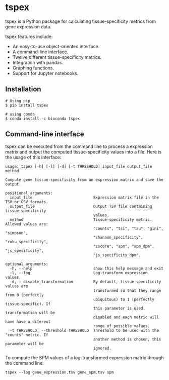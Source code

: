 # tspex

tspex is a Python package for calculating tissue-specificity metrics from gene expression data.

tspex features include:
  - An easy-to-use object-oriented interface.
  - A command-line interface.
  - Twelve different tissue-specificity metrics.
  - Integration with pandas.
  - Graphing functions.
  - Support for Jupyter notebooks.

## Installation

```
# Using pip
$ pip install tspex

# using conda
$ conda install -c bioconda tspex
```

## Command-line interface

tspex can be executed from the command line to process a expression matrix and output the computed
tissue-specificity values into a file. Here is the usage of this interface:

```
usage: tspex [-h] [-l] [-d] [-t THRESHOLD] input_file output_file method

Compute gene tissue-specificity from an expression matrix and save the output.

positional arguments:
  input_file                           Expression matrix file in the TSV or CSV formats.
  output_file                          Output TSV file containing tissue-specificity
                                       values.
  method                               Tissue-specificity metric. Allowed values are:
                                       "counts", "tsi", "tau", "gini", "simpson",
                                       "shannon_specificity", "roku_specificity",
                                       "zscore", "spm", "spm_dpm", "js_specificity",
                                       "js_specificity_dpm".

optional arguments:
  -h, --help                           show this help message and exit
  -l, --log                            Log-transform expression values.
  -d, --disable_transformation         By default, tissue-specificity values are
                                       transformed so that they range from 0 (perfectly
                                       ubiquitous) to 1 (perfectly tissue-specific). If
                                       this parameter is used, transformation will be
                                       disabled and each metric will have have a diferent
                                       range of possible values.
  -t THRESHOLD, --threshold THRESHOLD  Threshold to be used with the "counts" metric. If
                                       another method is chosen, this parameter will be
                                       ignored.
```

To compute the SPM values of a log-transformed expression matrix through the command line:

```
tspex --log gene_expression.tsv gene_spm.tsv spm
```
